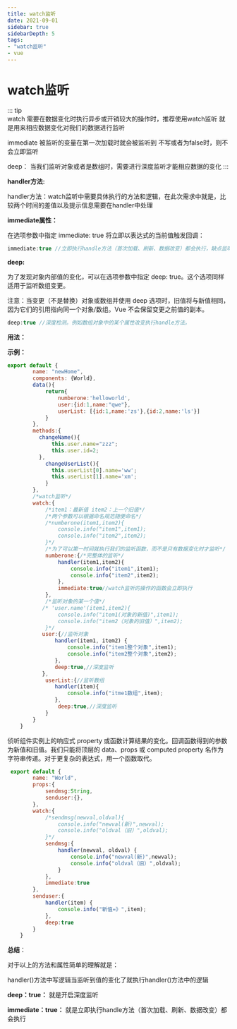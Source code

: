 ```yaml
---
title: watch监听
date: 2021-09-01
sidebar: true
sidebarDepth: 5
tags:
- "watch监听"
- vue
---
```


# watch监听

::: tip  
watch
需要在数据变化时执行异步或开销较大的操作时，推荐使用watch监听
就是用来相应数据变化对我们的数据进行监听

immediate
被监听的变量在第一次加载时就会被监听到
不写或者为false时，则不会立即监听

deep：
当我们监听对象或者是数组时，需要进行深度监听才能相应数据的变化
:::

**handler方法:**

handler方法：watch监听中需要具体执行的方法和逻辑，在此次需求中就是，比较两个时间的差值以及提示信息需要在handler中处理

**immediate属性：**

在选项参数中指定 immediate: true 将立即以表达式的当前值触发回调：
```js
immediate:true //立即执行handle方法（首次加载、刷新、数据改变）都会执行，缺点监听不到对象属性中发生的改变。
```


**deep:**

为了发现对象内部值的变化，可以在选项参数中指定 deep: true。这个选项同样适用于监听数组变更。

注意：当变更（不是替换）对象或数组并使用 deep 选项时，旧值将与新值相同，因为它们的引用指向同一个对象/数组。Vue 不会保留变更之前值的副本。

```js
deep:true //深度检测。例如数组对象中的某个属性改变执行handle方法。
```
 

**用法：**


**示例：**
```js
export default {
        name: "newHome",
        components: {World},
        data(){
            return{
                numberone:'helloworld',
                user:{id:1,name:"qwe"},
                userList: [{id:1,name:'zs'},{id:2,name:'ls'}]
            }
        },
        methods:{
          changeName(){
              this.user.name="zzz";
              this.user.id=2;
          },
            changeUserList(){
              this.userList[0].name='ww';
              this.userList[1].name='xm';
            }
        },
        /*watch监听*/
        watch:{
            /*item1：最新值 item2：上一个旧值*/
            /*两个参数可以根据命名规范随便命名*/
            /*numberone(item1,item2){
                console.info("item1",item1);
                console.info("item2",item2);
            }*/
            /*为了可以第一时间就执行我们的监听函数，而不是只有数据变化时才监听*/
            numberone:{/*完整体的监听*/
                handler(item1,item2){
                    console.info("item1",item1);
                    console.info("item2",item2);
                },
                immediate:true//watch监听的操作的函数会立即执行
            },
            /*监听对象的某一个值*/
           /* 'user.name'(item1,item2){
                console.info("item1(对象的新值)",item1);
                console.info("item2（对象的旧值）",item2);
            }*/
           user:{//监听对象
               handler(item1, item2) {
                   console.info("item1整个对象",item1);
                   console.info("item2整个对象",item2);
               },
               deep:true,//深度监听
           },
            userList:{//监听数组
               handler(item){
                   console.info("itme1数组",item);
               },
                deep:true,//深度监听
            }
        }
    }
```
侦听组件实例上的响应式 property 或函数计算结果的变化。回调函数得到的参数为新值和旧值。我们只能将顶层的 data、props 或 computed property 名作为字符串传递。对于更复杂的表达式，用一个函数取代。


```js
 export default {
        name: "World",
        props:{
            sendmsg:String,
            senduser:{},
        },
        watch:{
            /*sendmsg(newval,oldval){
                console.info("newval(新)",newval);
                console.info("oldval（旧）",oldval);
            }*/
            sendmsg:{
                handler(newval, oldval) {
                    console.info("newval(新)",newval);
                    console.info("oldval（旧）",oldval);
                }
            },
            immediate:true
        },
        senduser:{
            handler(item) {
                console.info("新值=》",item);
            },
            deep:true
        }
    }
```

**总结**：

对于以上的方法和属性简单的理解就是：

handler()方法中写逻辑当监听到值的变化了就执行handler()方法中的逻辑

**deep：true：** 就是开启深度监听

**immediate：true：** 就是立即执行handle方法（首次加载、刷新、数据改变）都会执行

